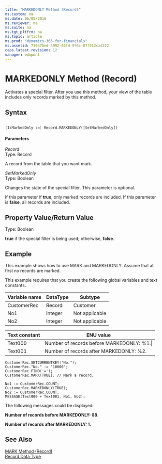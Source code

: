 ```yaml
---
title: "MARKEDONLY Method (Record)"
ms.custom: na
ms.date: 06/05/2016
ms.reviewer: na
ms.suite: na
ms.tgt_pltfrm: na
ms.topic: article
ms.prod: "dynamics-365-for-financials"
ms.assetid: 71047bed-4992-46f4-9f6c-07f512cad222
caps.latest.revision: 12
manager: edupont
---
```

# MARKEDONLY Method (Record)
Activates a special filter. After you use this method, your view of the table includes only records marked by this method.  
  
## Syntax  
  
```  
  
[IsMarkedOnly :=] Record.MARKEDONLY([SetMarkedOnly])  
```  
  
#### Parameters  
 *Record*  
 Type: Record  
  
 A record from the table that you want mark.  
  
 *SetMarkedOnly*  
 Type: Boolean  
  
 Changes the state of the special filter. This parameter is optional.  
  
 If this parameter if **true**, only marked records are included. If this parameter is **false**, all records are included.  
  
## Property Value/Return Value  
 Type: Boolean  
  
 **true** if the special filter is being used; otherwise, **false**.  
  
## Example  
 This example shows how to use MARK and MARKEDONLY. Assume that at first no records are marked.  
  
 This example requires that you create the following global variables and text constants.  
  
|Variable name|DataType|Subtype|  
|-------------------|--------------|-------------|  
|CustomerRec|Record|Customer|  
|No1|Integer|Not applicable|  
|No2|Integer|Not applicable|  
  
|Text constant|ENU value|  
|-------------------|---------------|  
|Text000|Number of records before MARKEDONLY: %1.\\|  
|Text001|Number of records after MARKEDONLY: %2.|  
  
```  
CustomerRec.SETCURRENTKEY("No.");  
CustomerRec."No." := '10000';  
CustomerRec.FIND('=');  
CustomerRec.MARK(TRUE); // Mark a record.  
  
No1 := CustomerRec.COUNT;  
CustomerRec.MARKEDONLY(TRUE);  
No2 := CustomerRec.COUNT;  
MESSAGE(Text000 + Text001, No1, No2);  
```  
  
 The following messages could be displayed:  
  
 **Number of records before MARKEDONLY: 68.**  
  
 **Number of records after MARKEDONLY: 1.**  
  
## See Also  
 [MARK Method \(Record\)](devenv-MARK-Method-Record.md)   
 [Record Data Type](Record-Data-Type.md)